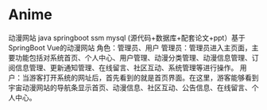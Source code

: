 # Anime
动漫网站 java springboot ssm mysql (源代码+数据库+配套论文+ppt）基于SpringBoot Vue的动漫网站  角色：管理员、用户  管理员：管理员进入主页面，主要功能包括对系统首页、个人中心、用户管理、动漫分类管理、动漫信息管理、订阅信息管理、更新通知管理、在线留言、社区互动、系统管理等进行操作。  用户：当游客打开系统的网址后，首先看到的就是首页界面。在这里，游客能够看到宇宙动漫网站的导航条显示首页、动漫信息、社区互动、公告信息、在线留言、个人中心。

